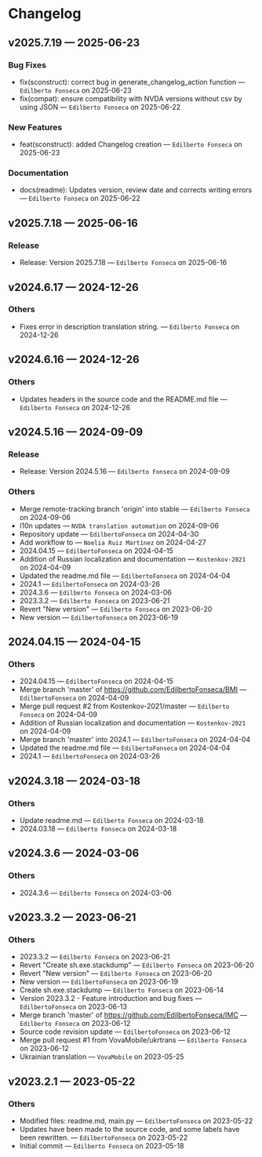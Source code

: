 # Changelog

## v2025.7.19 — 2025-06-23

### Bug Fixes

* fix(sconstruct): correct bug in generate_changelog_action function — `Edilberto Fonseca` on 2025-06-23
* fix(compat): ensure compatibility with NVDA versions without csv by using JSON — `Edilberto Fonseca` on 2025-06-22

### New Features

* feat(sconstruct): added Changelog creation — `Edilberto Fonseca` on 2025-06-23

### Documentation

* docs(readme): Updates version, review date and corrects writing errors — `Edilberto Fonseca` on 2025-06-22

## v2025.7.18 — 2025-06-16

### Release

* Release: Version 2025.7.18 — `Edilberto Fonseca` on 2025-06-16

## v2024.6.17 — 2024-12-26

### Others

* Fixes error in description translation string. — `Edilberto Fonseca` on 2024-12-26

## v2024.6.16 — 2024-12-26

### Others

* Updates headers in the source code and the README.md file — `Edilberto Fonseca` on 2024-12-26

## v2024.5.16 — 2024-09-09

### Release

* Release: Version 2024.5.16 — `Edilberto Fonseca` on 2024-09-09

### Others

* Merge remote-tracking branch 'origin' into stable — `Edilberto Fonseca` on 2024-09-06
* l10n updates — `NVDA translation automation` on 2024-09-06
* Repository update — `EdilbertoFonseca` on 2024-04-30
* Add workflow to — `Noelia Ruiz Martínez` on 2024-04-27
* 2024.04.15 — `EdilbertoFonseca` on 2024-04-15
* Addition of Russian localization and documentation — `Kostenkov-2021` on 2024-04-09
* Updated the readme.md file — `EdilbertoFonseca` on 2024-04-04
* 2024.1 — `EdilbertoFonseca` on 2024-03-26
* 2024.3.6 — `Edilberto Fonseca` on 2024-03-06
* 2023.3.2 — `Edilberto Fonseca` on 2023-06-21
* Revert "New version" — `Edilberto Fonseca` on 2023-06-20
* New version — `EdilbertoFonseca` on 2023-06-19

## 2024.04.15 — 2024-04-15

### Others

* 2024.04.15 — `EdilbertoFonseca` on 2024-04-15
* Merge branch 'master' of https://github.com/EdilbertoFonseca/BMI — `EdilbertoFonseca` on 2024-04-09
* Merge pull request #2 from Kostenkov-2021/master — `Edilberto Fonseca` on 2024-04-09
* Addition of Russian localization and documentation — `Kostenkov-2021` on 2024-04-09
* Merge branch 'master' into 2024.1 — `EdilbertoFonseca` on 2024-04-04
* Updated the readme.md file — `EdilbertoFonseca` on 2024-04-04
* 2024.1 — `EdilbertoFonseca` on 2024-03-26

## v2024.3.18 — 2024-03-18

### Others

* Update readme.md — `Edilberto Fonseca` on 2024-03-18
* 2024.03.18 — `Edilberto Fonseca` on 2024-03-18

## v2024.3.6 — 2024-03-06

### Others

* 2024.3.6 — `Edilberto Fonseca` on 2024-03-06

## v2023.3.2 — 2023-06-21

### Others

* 2023.3.2 — `Edilberto Fonseca` on 2023-06-21
* Revert "Create sh.exe.stackdump" — `Edilberto Fonseca` on 2023-06-20
* Revert "New version" — `Edilberto Fonseca` on 2023-06-20
* New version — `EdilbertoFonseca` on 2023-06-19
* Create sh.exe.stackdump — `Edilberto Fonseca` on 2023-06-14
* Version 2023.3.2 - Feature introduction and bug fixes — `EdilbertoFonseca` on 2023-06-13
* Merge branch 'master' of https://github.com/EdilbertoFonseca/IMC — `Edilberto Fonseca` on 2023-06-12
* Source code revision update — `EdilbertoFonseca` on 2023-06-12
* Merge pull request #1 from VovaMobile/ukrtrans — `Edilberto Fonseca` on 2023-06-12
* Ukrainian translation — `VovaMobile` on 2023-05-25

## v2023.2.1 — 2023-05-22

### Others

* Modified files: readme.md, main.py — `EdilbertoFonseca` on 2023-05-22
* Updates have been made to the source code, and some labels have been rewritten. — `EdilbertoFonseca` on 2023-05-22
* Initial commit — `Edilberto Fonseca` on 2023-05-18

